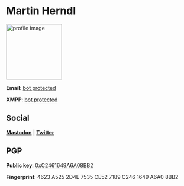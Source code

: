 # Martin Herndl
<img alt="profile image" srcset="
        profileimage_square_150.jpg,
        profileimage_square_150x2.jpg 2x,
        profileimage_square_150x3.jpg 3x,
        profileimage_square_150x4.jpg 4x
    " src="profileimage_square_150x4.jpg" width="150" height="150" id="profileimage" />

**Email**: [bot protected](mailto:gro.ldnreh@nitram)

**XMPP**: [bot protected](xmpp:ed.liamsid@pjonom)

## Social

[**Mastodon**](https://mastodon.social/@monojp) |
[**Twitter**](https://twitter.com/HerndlMartin)

## PGP

**Public key**: [0xC2461649A6A08BB2](https://herndl.org/pubkey.asc)

**Fingerprint**: 4623 A525 2D4E 7535 CE52  7189 C246 1649 A6A0 8BB2
